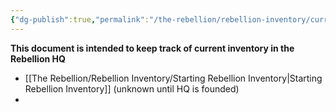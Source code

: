 ```yaml
---
{"dg-publish":true,"permalink":"/the-rebellion/rebellion-inventory/current-hq-inventory/"}
---
```


**This document is intended to keep track of current inventory in the Rebellion HQ**
- [[The Rebellion/Rebellion Inventory/Starting Rebellion Inventory\|Starting Rebellion Inventory]] (unknown until HQ is founded)
- 